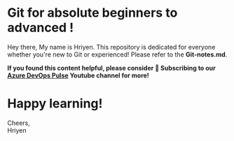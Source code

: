 # Git for absolute beginners to advanced !
Hey there,
My name is Hriyen. This repository is dedicated for everyone whether you're new to Git or experienced! Please refer to the **Git-notes.md**.

**If you found this content helpful, please consider 🔔 Subscribing to our [Azure DevOps Pulse](https://www.youtube.com/@AzureDevOpsPulse) Youtube channel for more!**

# Happy learning!  
 Cheers,  
 Hriyen
